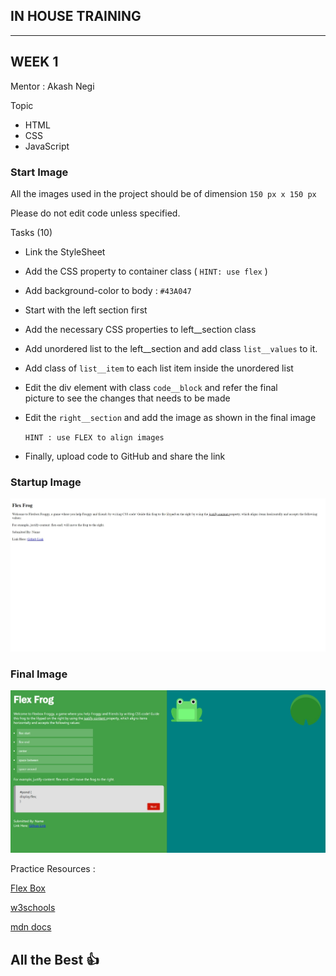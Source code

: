 ## IN HOUSE TRAINING
---

## WEEK 1 
Mentor : Akash Negi

Topic
 - HTML
 - CSS
 - JavaScript

### Start Image

All the images used in the project should be of dimension `150 px x 150 px`



Please do not edit code unless specified.

Tasks (10)

 - Link the StyleSheet
 - Add the CSS property to container class  ( ```HINT: use flex``` )
 - Add background-color to body : `#43A047`
 - Start with the left section first
 - Add the necessary CSS properties to left__section class
 - Add unordered list to the left__section and add class `list__values` to it.
 - Add class of `list__item` to each list item inside the unordered list
 - Edit the div element with class `code__block` and refer the final   
   picture to see the changes that needs to be made
 - Edit the `right__section` and add the image as shown in the final 
   image

   `HINT : use FLEX to align images`
 - Finally, upload code to GitHub and share the link


### Startup Image

![Intial Image](./Intial.jpeg)

### Final Image

![Final Image](./Final.jpeg)


Practice Resources :

[Flex Box](https://flexboxfroggy.com/)

[w3schools](https://www.w3schools.com/)

[mdn docs](https://developer.mozilla.org/en-US/docs/Learn)


## All the Best 👍